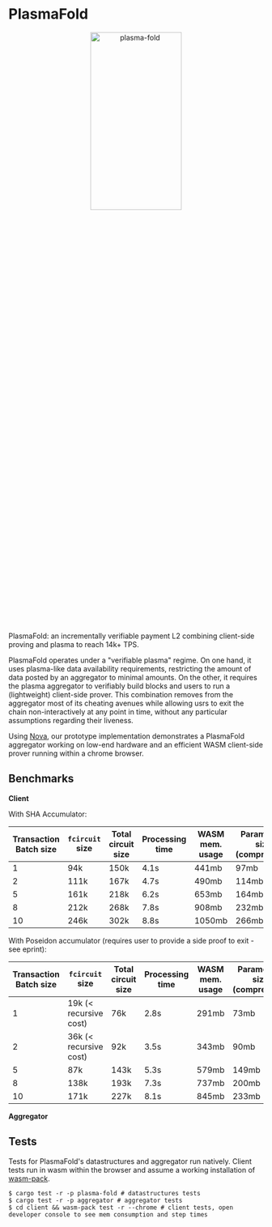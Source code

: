 # PlasmaFold 

<p align="center">
  <img width="180" alt="plasma-fold" src="https://github.com/user-attachments/assets/c19cbc72-e426-4ac7-b421-331bd76146d6" width="30%" height="30%" />
</p>

PlasmaFold: an incrementally verifiable payment L2 combining client-side proving and plasma to reach 14k+ TPS.

PlasmaFold operates under a "verifiable plasma" regime. On one hand, it uses plasma-like data availability requirements, restricting the amount of data posted by an aggregator to minimal amounts. On the other, it requires the plasma aggregator to verifiably build blocks and users to run a (lightweight) client-side prover. This combination removes from the aggregator most of its cheating avenues while allowing usrs to exit the chain non-interactively at any point in time, without any particular assumptions regarding their liveness.

Using [Nova](https://eprint.iacr.org/2021/370.pdf), our prototype implementation demonstrates a PlasmaFold aggregator working on low-end hardware and an efficient WASM client-side prover running within a chrome browser.

## Benchmarks

**Client**

With SHA Accumulator:

| Transaction Batch size  | `fcircuit`  size | Total circuit size  | Processing time | WASM mem. usage | Parameters size (compressed)|
|---|---|---|---|---|---|
| 1  | 94k | 150k | 4.1s  | 441mb | 97mb |
| 2  | 111k | 167k | 4.7s | 490mb | 114mb |
| 5  | 161k | 218k | 6.2s | 653mb | 164mb |
| 8  | 212k | 268k | 7.8s | 908mb | 232mb |
| 10 | 246k | 302k | 8.8s | 1050mb | 266mb |

With Poseidon accumulator (requires user to provide a side proof to exit - see eprint):

| Transaction Batch size  | `fcircuit`  size | Total circuit size  | Processing time | WASM mem. usage | Parameters size (compressed)|
|---|---|---|---|---|---|
| 1  | 19k (< recursive cost) | 76k | 2.8s  | 291mb | 73mb |
| 2  | 36k (< recursive cost) | 92k | 3.5s  | 343mb | 90mb |
| 5  | 87k | 143k | 5.3s | 579mb | 149mb |
| 8  | 138k | 193k | 7.3s  | 737mb | 200mb |
| 10 |  171k | 227k | 8.1s  | 845mb  | 233mb |

**Aggregator**

## Tests

Tests for PlasmaFold's datastructures and aggregator run natively. Client tests run in wasm within the browser and assume a working installation of [wasm-pack](https://rustwasm.github.io/wasm-pack/installer/).

```
$ cargo test -r -p plasma-fold # datastructures tests
$ cargo test -r -p aggregator # aggregator tests
$ cd client && wasm-pack test -r --chrome # client tests, open developer console to see mem consumption and step times
```
